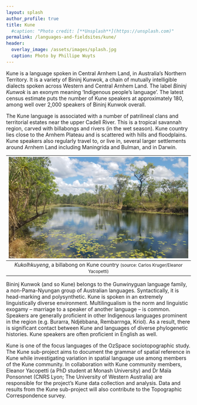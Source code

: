 ```yaml
---
layout: splash
author_profile: true
title: Kune
  #caption: "Photo credit: [**Unsplash**](https://unsplash.com)"
permalink: /languages-and-fieldsites/kune/
header:
  overlay_image: /assets/images/splash.jpg
  caption: Photo by Phillipe Wuyts
---
```

Kune is a language spoken in Central Arnhem Land, in Australia’s Northern Territory. It is a variety of Bininj Kunwok, a chain of mutually intelligible dialects spoken across Western and Central Arnhem Land. The label *Bininj Kunwok* is an exonym meaning ‘Indigenous people’s language’. The latest census estimate puts the number of Kune speakers at approximately 180, among well over 2,000 speakers of Bininj Kunwok overall.

The Kune language is associated with a number of patrilineal clans and territorial estates near the upper Cadell River. This is a tropical savannah region, carved with billabongs and rivers (in the wet season). Kune country lies close to the Arnhem Plateau and is scattered with hills and floodplains. Kune speakers also regularly travel to, or live in, several larger settlements around Arnhem Land including Maningrida and Bulman, and in Darwin.

| ![Australian landscape](/assets/images/kune1.jpg "Picture of Australian landscape") |
|:--:|
| *Kukolhkuyeng*, a billabong on Kune country <small> (source: Carlos Kruger/Eleanor Yacopetti) </small> |

Bininj Kunwok (and so Kune) belongs to the Gunwinyguan language family, a non-Pama-Nyungan group of Australian languages. Syntactically, it is head-marking and polysynthetic. Kune is spoken in an extremely linguistically diverse environment. Multilingualism is the norm and linguistic exogamy – marriage to a speaker of another language – is common. Speakers are generally proficient in other Indigenous languages prominent in the region (e.g. Burarra, Ndjébbana, Rembarrnga, Kriol). As a result, there is significant contact between Kune and languages of diverse phylogenetic histories. Kune speakers are often proficient in English as well.

Kune is one of the focus languages of the OzSpace sociotopographic study. The Kune sub-project aims to document the grammar of spatial reference in Kune while investigating variation in spatial language use among members of the Kune community. In collaboration with Kune community members, Eleanor Yacopetti (a PhD student at Monash University) and Dr Maïa Ponsonnet (CNRS Lyon; The University of Western Australia) are responsible for the project’s Kune data collection and analysis. Data and results from the Kune sub-project will also contribute to the Topographic Correspondence survey.
